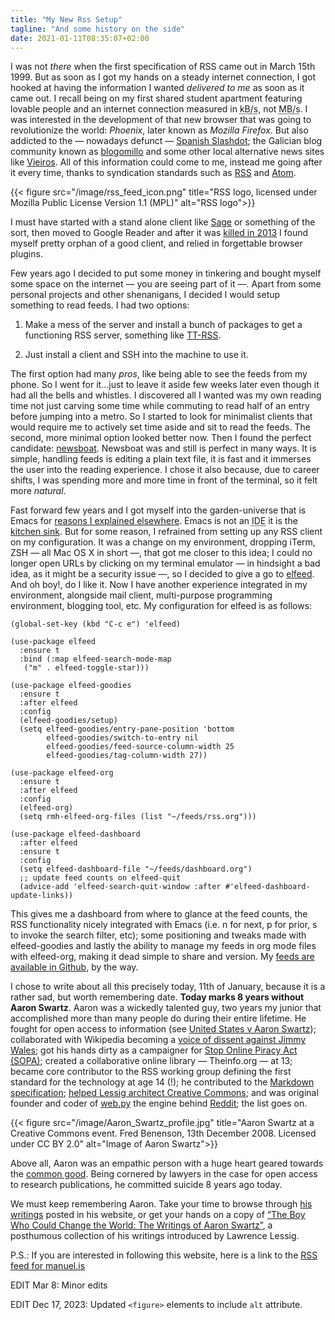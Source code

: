 ```yaml
---
title: "My New Rss Setup"
tagline: "And some history on the side"
date: 2021-01-11T08:35:07+02:00
---
```


I was not _there_ when the first specification of RSS came out in March 15th 1999. But as soon as I got my hands on a steady internet connection, I got hooked at having the information I wanted _delivered to me_ as soon as it came out. I recall being on my first shared student apartment featuring lovable people and an internet connection measured in <abbr title="Kilobytes per second">kB/s</abbr>, not <abbr title="Megabytes per second">MB/s</abbr>. I was interested in the development of that new browser that was going to revolutionize the world: _Phoenix_, later known as _Mozilla Firefox_. But also addicted to the — nowadays defunct — [Spanish Slashdot](https://web.archive.org/web/20040819080505/http://barrapunto.com/ "Barrapunto.com as seen with Wayback Machine"); the Galician blog community known as [blogomillo](https://gl.wikipedia.org/wiki/Blogomillo) and some other local alternative news sites like [Vieiros](https://www.vieiros.com/). All of this information could come to me, instead me going after it every time, thanks to syndication standards such as [RSS](https://en.wikipedia.org/wiki/RSS "RSS definition in the Wikipedia") and [Atom](https://en.wikipedia.org/wiki/Atom_(Web_standard) "Atom (web standard) in the Wikipedia").

{{< figure src="/image/rss_feed_icon.png" title="RSS logo, licensed under Mozilla Public License Version 1.1 (MPL)" alt="RSS logo">}}

I must have started with a stand alone client like [Sage](http://sagerss.com/ "Sage is a lightweight RSS and Atom feed reader extension for Mozilla Firefox") or something of the sort, then moved to Google Reader and after it was [killed in 2013](https://killedbygoogle.com/ "killedbygoogle.com") I found myself pretty orphan of a good client, and relied in forgettable browser plugins.

Few years ago I decided to put some money in tinkering and bought myself some space on the internet — you are seeing part of it —. Apart from some personal projects and other shenanigans, I decided I would setup something to read feeds. I had two options:

1. Make a mess of the server and install a bunch of packages to get a functioning RSS server, something like [TT-RSS](https://tt-rss.org).

2. Just install a client and SSH into the machine to use it.

The first option had many _pros_, like being able to see the feeds from my phone. So I went for it…just to leave it aside few weeks later even though it had all the bells and whistles. I discovered all I wanted was my own reading time not just carving some time while commuting to read half of an entry before jumping into a metro. So I started to look for minimalist clients that would require me to actively set time aside and sit to read the feeds. The second, more minimal option looked better now. Then I found the perfect candidate: [newsboat](https://newsboat.org/ "Newsboat is an RSS/Atom feed reader for the text console"). Newsboat was and still is perfect in many ways. It is simple, handling feeds is editing a plain text file, it is fast and it immerses the user into the reading experience. I chose it also because, due to career shifts, I was spending more and more time in front of the terminal, so it felt more _natural_.

Fast forward few years and I got myself into the garden-universe that is Emacs for [reasons I explained elsewhere](https://manuel.is/posts/how-emacs-saved-my-wrist/ "manuel.is -- Of how Emacs saved my wrist"). Emacs is not an <abbr title="Integrated Development Environment">IDE</abbr> it is the [kitchen sink](https://xkcd.com/378/ "XKCD: Real Programmers"). But for some reason, I refrained from setting up any RSS client on my configuration. It was a change on my environment, dropping iTerm, ZSH — all Mac OS X in short —, that got me closer to this idea; I could no longer open URLs by clicking on my terminal emulator — in hindsight a bad idea, as it might be a security issue —, so I decided to give a go to [elfeed](https://github.com/skeeto/elfeed "Elfeed Emacs Web Feed Reader"). And oh boy!, do I like it. Now I have another experience integrated in my environment, alongside mail client, multi-purpose programming environment, blogging tool, etc. My configuration for elfeed is as follows:

```
(global-set-key (kbd "C-c e") 'elfeed)

(use-package elfeed
  :ensure t
  :bind (:map elfeed-search-mode-map
   ("m" . elfeed-toggle-star)))

(use-package elfeed-goodies
  :ensure t
  :after elfeed
  :config
  (elfeed-goodies/setup)
  (setq elfeed-goodies/entry-pane-position 'bottom
        elfeed-goodies/switch-to-entry nil
        elfeed-goodies/feed-source-column-width 25
        elfeed-goodies/tag-column-width 27))

(use-package elfeed-org
  :ensure t
  :after elfeed
  :config
  (elfeed-org)
  (setq rmh-elfeed-org-files (list "~/feeds/rss.org")))

(use-package elfeed-dashboard
  :after elfeed
  :ensure t
  :config
  (setq elfeed-dashboard-file "~/feeds/dashboard.org")
  ;; update feed counts on elfeed-quit
  (advice-add 'elfeed-search-quit-window :after #'elfeed-dashboard-update-links))
```

This gives me a dashboard from where to glance at the feed counts, the RSS functionality nicely integrated with Emacs (i.e. n for next, p for prior, s to invoke the search filter, etc); some positioning and tweaks made with elfeed-goodies and lastly the ability to manage my feeds in org mode files with elfeed-org, making it dead simple to share and version. My [feeds are available in Github](https://github.com/magandrez/feeds/blob/master/rss.org "magandrez/feeds repo in Github"), by the way.

I chose to write about all this precisely today, 11th of January, because it is a rather sad, but worth remembering date. **Today marks 8 years without Aaron Swartz**. Aaron was a wickedly talented guy, two years my junior that accomplished more than many people do during their entire lifetime. He fought for open access to information (see [United States v Aaron Swartz](https://en.wikipedia.org/wiki/Aaron_Swartz#United_States_v._Aaron_Swartz_case "Wikipedia entry about Aaron linked at the section on the lawsuit against the United States for the open access to research papers")); collaborated with Wikipedia becoming a [voice of dissent against Jimmy Wales](http://www.aaronsw.com/weblog/whowriteswikipedia "Who Writes Wikipedia? the seminal study by Aaron Swartz arguing the soul of Wikipedia are the contributors, not the editors"); got his hands dirty as a campaigner for [Stop Online Piracy Act (SOPA)](https://en.wikipedia.org/wiki/Stop_Online_Piracy_Act "Wikipedia entry on SOPA"); created a collaborative online library — Theinfo.org — at 13; became core contributor to the RSS working group defining the first standard for the technology at age 14 (!); he contributed to the [Markdown specification](https://daringfireball.net/projects/markdown/ "Markdown spec at daringfireball.net"); [helped Lessig architect Creative Commons](https://creativecommons.org/2013/01/12/remembering-aaron-swartz/ "Creative Commons post remembering Aaron on the day after he committed suicide"); and was original founder and coder of [web.py](https://webpy.org/ "web.py framework") the engine behind [Reddit](https://www.reddit.com/ "reddit: the front page of the internet"); the list goes on.

{{< figure src="/image/Aaron_Swartz_profile.jpg" title="Aaron Swartz at a Creative Commons event. Fred Benenson, 13th December 2008. Licensed under CC BY 2.0" alt="Image of Aaron Swartz">}}

Above all, Aaron was an empathic person with a huge heart geared towards the [common good](https://en.wikipedia.org/wiki/Commons "Wikipedia entry on the commons"). Being cornered by lawyers in the case for open access to research publications, he committed suicide 8 years ago today.

We must keep remembering Aaron. Take your time to browse through [his writings](http://www.aaronsw.com/weblog/whowriteswikipedia "aaronsw.com") posted in his website, or get your hands on a copy of [“The Boy Who Could Change the World: The Writings of Aaron Swartz”](https://www.goodreads.com/book/show/23258925-the-boy-who-could-change-the-world "Goodreads entry on Aaron's posthumous book"), a posthumous collection of his writings introduced by Lawrence Lessig.

P.S.: If you are interested in following this website, here is a link to the [RSS feed for manuel.is](https://manuel.is/posts/index.xml "rss feed for this website")

EDIT Mar 8: Minor edits

EDIT Dec 17, 2023: Updated `<figure>` elements to include `alt` attribute.
